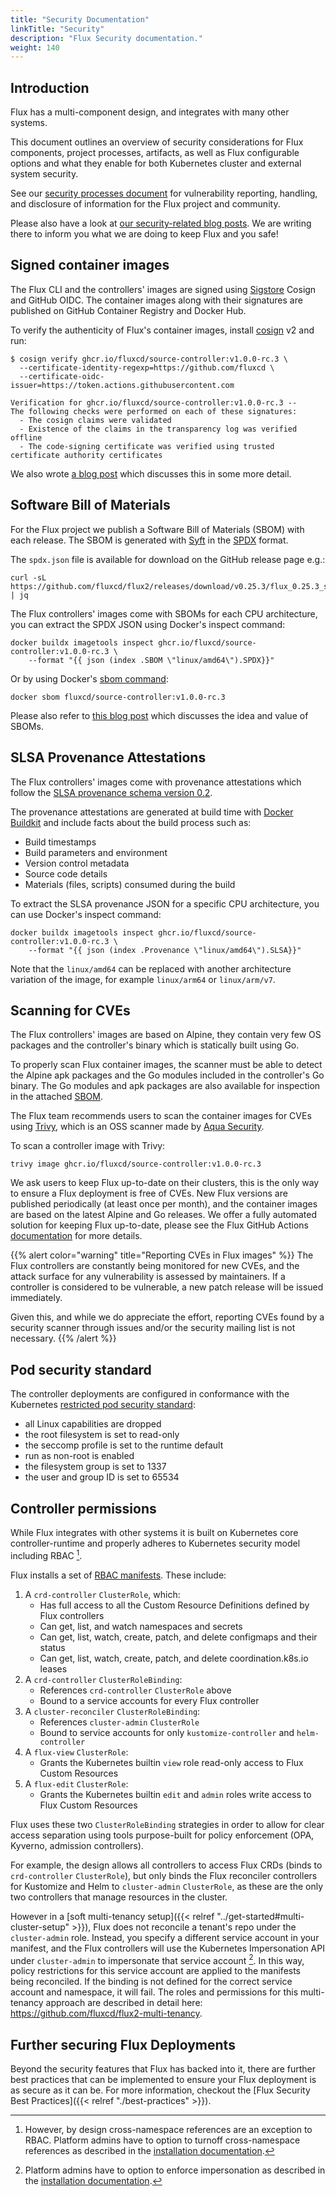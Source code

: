 ```yaml
---
title: "Security Documentation"
linkTitle: "Security"
description: "Flux Security documentation."
weight: 140
---
```


<!-- For doc writers: Step-by-step security instructions should live on the appropriate documentation pages.
To fulfil our promise to end users, we should briefly outline the context here,
and link to the more detailed instruction pages from each relevant part of this outline. -->

## Introduction

Flux has a multi-component design, and integrates with many other systems.

This document outlines an overview of security considerations for Flux components,
project processes, artifacts, as well as Flux configurable options and
what they enable for both Kubernetes cluster and external system security.

See our [security processes document](/security) for vulnerability reporting, handling,
and disclosure of information for the Flux project and community.

Please also have a look at [our security-related blog posts](/tags/security/).
We are writing there to inform you what we are doing to keep Flux and you safe!

## Signed container images

The Flux CLI and the controllers' images are signed using [Sigstore](https://www.sigstore.dev/) Cosign and GitHub OIDC.
The container images along with their signatures are published on GitHub Container Registry and Docker Hub.

To verify the authenticity of Flux's container images,
install [cosign](https://docs.sigstore.dev/cosign/installation/) v2 and run:

```console
$ cosign verify ghcr.io/fluxcd/source-controller:v1.0.0-rc.3 \
  --certificate-identity-regexp=https://github.com/fluxcd \
  --certificate-oidc-issuer=https://token.actions.githubusercontent.com 

Verification for ghcr.io/fluxcd/source-controller:v1.0.0-rc.3 --
The following checks were performed on each of these signatures:
  - The cosign claims were validated
  - Existence of the claims in the transparency log was verified offline
  - The code-signing certificate was verified using trusted certificate authority certificates
```

We also wrote [a blog post](/blog/2022/02/security-image-provenance/) which discusses this in some more detail.

## Software Bill of Materials

For the Flux project we publish a Software Bill of Materials (SBOM) with each release.
The SBOM is generated with [Syft](https://github.com/anchore/syft) in the [SPDX](https://spdx.dev/) format.

The `spdx.json` file is available for download on the GitHub release page e.g.:

```shell
curl -sL https://github.com/fluxcd/flux2/releases/download/v0.25.3/flux_0.25.3_sbom.spdx.json | jq
```

The Flux controllers' images come with SBOMs for each CPU architecture,
you can extract the SPDX JSON using Docker's inspect command:

```shell
docker buildx imagetools inspect ghcr.io/fluxcd/source-controller:v1.0.0-rc.3 \
    --format "{{ json (index .SBOM \"linux/amd64\").SPDX}}"
```

Or by using Docker's [sbom command](https://www.docker.com/blog/announcing-docker-sbom-a-step-towards-more-visibility-into-docker-images/):

```shell
docker sbom fluxcd/source-controller:v1.0.0-rc.3
```

Please also refer to [this blog post](/blog/2022/02/security-the-value-of-sboms/)
which discusses the idea and value of SBOMs.

## SLSA Provenance Attestations

The Flux controllers' images come with provenance attestations which follow
the [SLSA provenance schema version 0.2](https://slsa.dev/provenance/v0.2#schema).

The provenance attestations are generated at build time with
[Docker Buildkit](https://docs.docker.com/build/attestations/slsa-provenance/) and
include facts about the build process such as:

- Build timestamps
- Build parameters and environment
- Version control metadata
- Source code details
- Materials (files, scripts) consumed during the build

To extract the SLSA provenance JSON for a specific CPU architecture,
you can use Docker's inspect command:

```shell
docker buildx imagetools inspect ghcr.io/fluxcd/source-controller:v1.0.0-rc.3 \
    --format "{{ json (index .Provenance \"linux/amd64\").SLSA}}"
```

Note that the `linux/amd64` can be replaced with another architecture variation of the image,
for example `linux/arm64` or `linux/arm/v7`.

## Scanning for CVEs

The Flux controllers' images are based on Alpine, they contain very few OS packages
and the controller's binary which is statically built using Go.

To properly scan Flux container images, the scanner must be able to detect the
Alpine apk packages and the Go modules included in the controller's Go binary.
The Go modules and apk packages are also available for inspection
in the attached [SBOM](#software-bill-of-materials).

The Flux team recommends users to scan the container images for CVEs using
[Trivy](https://github.com/aquasecurity/trivy),
which is an OSS scanner made by [Aqua Security](https://www.aquasec.com/).

To scan a controller image with Trivy:

```shell
trivy image ghcr.io/fluxcd/source-controller:v1.0.0-rc.3
```

We ask users to keep Flux up-to-date on their clusters,
this is the only way to ensure a Flux deployment is free of CVEs.
New Flux versions are published periodically (at least once per month),
and the container images are based on the latest Alpine and Go releases.
We offer a fully automated solution for keeping Flux up-to-date,
please see the Flux GitHub Actions
[documentation](https://github.com/fluxcd/flux2/tree/main/action#automate-flux-updates)
for more details.

{{% alert color="warning" title="Reporting CVEs in Flux images" %}}
The Flux controllers are constantly being monitored for new CVEs, and the attack
surface for any vulnerability is assessed by maintainers. If a controller is considered
to be vulnerable, a new patch release will be issued immediately.

Given this, and while we do appreciate the effort, reporting CVEs found by a security
scanner through issues and/or the security mailing list is not necessary.
{{% /alert %}}

## Pod security standard

The controller deployments are configured in conformance with the
Kubernetes [restricted pod security standard](https://kubernetes.io/docs/concepts/security/pod-security-standards/#restricted):

- all Linux capabilities are dropped
- the root filesystem is set to read-only
- the seccomp profile is set to the runtime default
- run as non-root is enabled
- the filesystem group is set to 1337
- the user and group ID is set to 65534

## Controller permissions

While Flux integrates with other systems it is built on Kubernetes core controller-runtime
and properly adheres to Kubernetes security model including RBAC [^1].

Flux installs a set of [RBAC manifests](https://github.com/fluxcd/flux2/tree/main/manifests/rbac).
These include:

1. A `crd-controller` `ClusterRole`, which:
    - Has full access to all the Custom Resource Definitions defined by Flux controllers
    - Can get, list, and watch namespaces and secrets
    - Can get, list, watch, create, patch, and delete configmaps and their status
    - Can get, list, watch, create, patch, and delete coordination.k8s.io leases
2. A `crd-controller` `ClusterRoleBinding`:
    - References `crd-controller` `ClusterRole` above
    - Bound to a service accounts for every Flux controller
3. A `cluster-reconciler` `ClusterRoleBinding`:
    - References `cluster-admin` `ClusterRole`
    - Bound to service accounts for only `kustomize-controller` and `helm-controller`
4. A `flux-view` `ClusterRole`:
    - Grants the Kubernetes builtin `view` role read-only access to Flux Custom Resources
5. A `flux-edit` `ClusterRole`:
    - Grants the Kubernetes builtin `edit` and `admin` roles write access to Flux Custom Resources

Flux uses these two `ClusterRoleBinding` strategies in order to allow for clear access separation using tools
purpose-built for policy enforcement (OPA, Kyverno, admission controllers).

For example, the design allows all controllers to access Flux CRDs (binds to `crd-controller` `ClusterRole`),
but only binds the Flux reconciler controllers for Kustomize and Helm to `cluster-admin` `ClusterRole`,
as these are the only two controllers that manage resources in the cluster.

However in a [soft multi-tenancy setup]({{< relref "../get-started#multi-cluster-setup" >}}),
Flux does not reconcile a tenant's repo under the `cluster-admin` role.
Instead, you specify a different service account in your manifest, and the Flux controllers will use
the Kubernetes Impersonation API under `cluster-admin` to impersonate that service account [^2].
In this way, policy restrictions for this service account are applied to the manifests being reconciled.
If the binding is not defined for the correct service account and namespace, it will fail.
The roles and permissions for this multi-tenancy approach
are described in detail here: <https://github.com/fluxcd/flux2-multi-tenancy>.

## Further securing Flux Deployments

Beyond the security features that Flux has backed into it, there are further best
practices that can be implemented to ensure your Flux deployment is as secure
as it can be. For more information, checkout the [Flux Security Best Practices]({{< relref "./best-practices" >}}).

[^1]: However, by design cross-namespace references are an exception to RBAC.
Platform admins have to option to turnoff cross-namespace references as described in the
[installation documentation](../installation/_index.md#multi-tenancy-lockdown).
[^2]: Platform admins have to option to enforce impersonation as described in the
[installation documentation](../installation/_index.md#multi-tenancy-lockdown).
